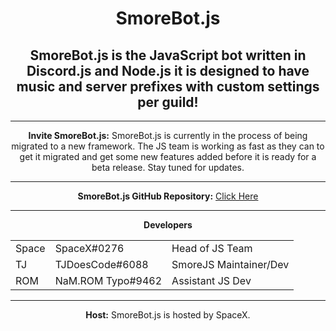 <html>
<div align="center">
<h1>SmoreBot.js</h1>

<h2>SmoreBot.js is the JavaScript bot written in Discord.js and Node.js it is designed to have music and server prefixes with custom settings per guild!</h2><hr>

<b>Invite SmoreBot.js:</b> SmoreBot.js is currently in the process of being migrated to a new framework. The JS team is working as fast as they can to get it migrated and get some new features added before it is ready for a beta release. Stay tuned for updates.<hr>

<b>SmoreBot.js GitHub Repository:</b> <a href="https://github.com/SmoreBot/SmoreJS">Click Here</a><hr>

<b>Developers</b>
<table style="width:100%">
    <tr>
        <td>Space</td>
        <td>SpaceX#0276</td>
        <td>Head of JS Team</td>
    </tr>
    <tr>
        <td>TJ</td>
        <td>TJDoesCode#6088</td>
        <td>SmoreJS Maintainer/Dev</td>
    </tr>
    <tr>
        <td>ROM</td>
        <td>NaM.ROM Typo#9462</td>
        <td>Assistant JS Dev</td>
    </tr>
</table><hr>

<b>Host:</b> SmoreBot.js is hosted by SpaceX.

</div>
</html>

